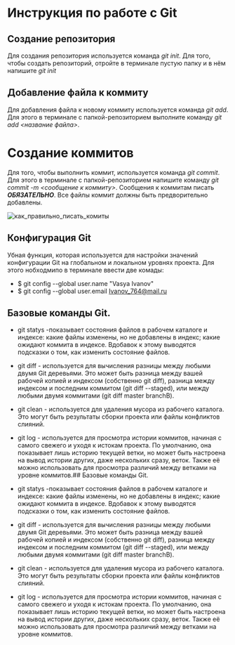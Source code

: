# Инструкция по работе с Git

## Создание репозитория
Для создания репозитория используется команда *git init*. Для того, чтобы создать репозиторий, отройте в терминале пустую папку и в нём напишите *git init*

## Добавление файла к коммиту
Для добавления файла к новому коммиту используется команда *git add*. Для этого в терминале с папкой-репозиторием выполните команду *git add <название файла>*.

# Создание коммитов
Для того, чтобы выполнить коммит, используется команда *git commit*. Для этого в терминале с папкой-репозиторием напишите команду *git commit -m <сообщение к коммиту>*. Сообщения к коммитам писать ***ОБЯЗАТЕЛЬНО***. Все файлы коммит должны быть предворительно добавлены.

![как_правильно_писать_комиты](коммиты.jPG)


## Конфигурация Git

Убная функция, которая используется для настройки значений конфигурации Git на глобальном и локальном уровнях проекта. Для этого нобходмипо в терминале ввести две комады:
*  $ git config --global user.name "Vasya Ivanov"
*  $ git config --global user.email Ivanov_764@mail.ru

## Базовые команды Git.

* git statys -показывает состояния файлов в рабочем каталоге и индексе: какие файлы изменены, но не добавлены в индекс; какие ожидают коммита в индексе. Вдобавок к этому выводятся подсказки о том, как изменить состояние файлов.

* git diff - используется для вычисления разницы между любыми двумя Git деревьями. Это может быть разница между вашей рабочей копией и индексом (собственно git diff), разница между индексом и последним коммитом (git diff --staged), или между любыми двумя коммитами (git diff master branchB).

* git clean - используется для удаления мусора из рабочего каталога. Это могут быть результаты сборки проекта или файлы конфликтов слияний.

* git log - используется для просмотра истории коммитов, начиная с самого свежего и уходя к истокам проекта. По умолчанию, она показывает лишь историю текущей ветки, но может быть настроена на вывод истории других, даже нескольких сразу, веток. Также её можно использовать для просмотра различий между ветками на уровне коммитов.## Базовые команды Git.

* git statys -показывает состояния файлов в рабочем каталоге и индексе: какие файлы изменены, но не добавлены в индекс; какие ожидают коммита в индексе. Вдобавок к этому выводятся подсказки о том, как изменить состояние файлов.

* git diff - используется для вычисления разницы между любыми двумя Git деревьями. Это может быть разница между вашей рабочей копией и индексом (собственно git diff), разница между индексом и последним коммитом (git diff --staged), или между любыми двумя коммитами (git diff master branchB).

* git clean - используется для удаления мусора из рабочего каталога. Это могут быть результаты сборки проекта или файлы конфликтов слияний.

* git log - используется для просмотра истории коммитов, начиная с самого свежего и уходя к истокам проекта. По умолчанию, она показывает лишь историю текущей ветки, но может быть настроена на вывод истории других, даже нескольких сразу, веток. Также её можно использовать для просмотра различий между ветками на уровне коммитов.

